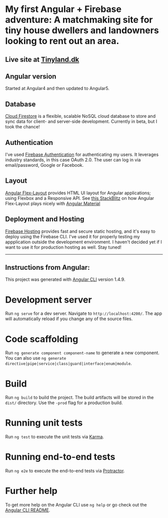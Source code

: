 # My first Angular + Firebase adventure: A matchmaking site for tiny house dwellers and landowners looking to rent out an area.

## Live site at [Tinyland.dk](https://www.tinyland.dk)

## Angular version
Started at Angular4 and then updated to Angular5.

## Database
[Cloud Firestore](https://firebase.google.com/docs/firestore/) is a flexible, scalable NoSQL cloud database to store and sync data for client- and server-side development. Currently in beta, but I took the chance!

## Authentication
I've used [Firebase Authentication](https://firebase.google.com/docs/auth/) for authenticating my users. It leverages industry standards, in this case OAuth 2.0. The user can log in via email/password, Google or Facebook.

## Layout
[Angular Flex-Layout](https://github.com/angular/flex-layout) provides HTML UI layout for Angular applications; using Flexbox and a Responsive API.
See [this StackBlitz](https://stackblitz.com/edit/angular-material-flex-layout-seed?file=app%2Fapp.module.ts) on how Angular Flex-Layout plays nicely with [Angular Material](https://material.angular.io/)

## Deployment and Hosting
[Firebase Hosting](https://firebase.google.com/docs/hosting/) provides fast and secure static hosting, and it's easy to deploy using the Firebase CLI. I've used it for properly testing my appplication outside the development environment. I haven't decided yet if I want to use it for production hosting as well. Stay tuned!


---
## Instructions from Angular: 

This project was generated with [Angular CLI](https://github.com/angular/angular-cli) version 1.4.9.

# Development server

Run `ng serve` for a dev server. Navigate to `http://localhost:4200/`. The app will automatically reload if you change any of the source files.

# Code scaffolding

Run `ng generate component component-name` to generate a new component. You can also use `ng generate directive|pipe|service|class|guard|interface|enum|module`.

# Build

Run `ng build` to build the project. The build artifacts will be stored in the `dist/` directory. Use the `-prod` flag for a production build.

# Running unit tests

Run `ng test` to execute the unit tests via [Karma](https://karma-runner.github.io).

# Running end-to-end tests

Run `ng e2e` to execute the end-to-end tests via [Protractor](http://www.protractortest.org/).

# Further help

To get more help on the Angular CLI use `ng help` or go check out the [Angular CLI README](https://github.com/angular/angular-cli/blob/master/README.md).
